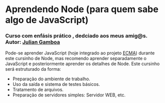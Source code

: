 # Aprendendo Node (para quem sabe algo de JavaScript)
### Curso com enfásis prático , dedciado aos meus amig@s. Autor: [Julian Gamboa](https://www.linkedin.com/in/julian-gamboa-bahia/)

Pode-se aprender JavaScript (hoje integrado ao projeto [ECMA](https://www.ecma-international.org/)) durante este cursinho de Node, mas recomendo aprender separadamente o JavaScript e posteriormente aprender os detalhes de Node.
Este cursinho será estruturado da forma:
- Preparação do ambiente de trabalho.
- Uso da saída e sistema de testes básicos.
- Tratamento de arquivos.
- Preparação de servidores simples: Servidor WEB, etc.





